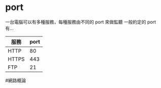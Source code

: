 # port
一台電腦可以有多種服務，每種服務由不同的 port 來做監聽
一般約定的 port 有...

| 服務  | port |
| ----- | ---- |
| HTTP  | 80   |
| HTTPS | 443  |
| FTP   | 21   | 

#網路概論 